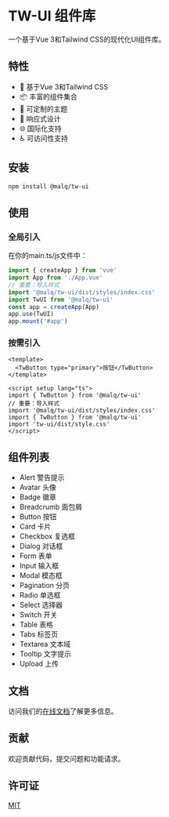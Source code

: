 # TW-UI 组件库

一个基于Vue 3和Tailwind CSS的现代化UI组件库。

## 特性

- 🚀 基于Vue 3和Tailwind CSS
- 📦 丰富的组件集合
- 🎨 可定制的主题
- 📱 响应式设计
- 🌐 国际化支持
- ♿ 可访问性支持

## 安装

```bash
npm install @malq/tw-ui
```

## 使用

### 全局引入

在你的main.ts/js文件中：

```ts
import { createApp } from 'vue'
import App from './App.vue'
// 重要：导入样式
import '@malq/tw-ui/dist/styles/index.css'
import TwUI from '@malq/tw-ui'
const app = createApp(App)
app.use(TwUI)
app.mount('#app')
```

### 按需引入

```vue
<template>
  <TwButton type="primary">按钮</TwButton>
</template>

<script setup lang="ts">
import { TwButton } from '@malq/tw-ui'
// 重要：导入样式
import '@malq/tw-ui/dist/styles/index.css'
import { TwButton } from '@malq/tw-ui'
import 'tw-ui/dist/style.css'
</script>
```

## 组件列表

- Alert 警告提示
- Avatar 头像
- Badge 徽章
- Breadcrumb 面包屑
- Button 按钮
- Card 卡片
- Checkbox 复选框
- Dialog 对话框
- Form 表单
- Input 输入框
- Modal 模态框
- Pagination 分页
- Radio 单选框
- Select 选择器
- Switch 开关
- Table 表格
- Tabs 标签页
- Textarea 文本域
- Tooltip 文字提示
- Upload 上传

## 文档

访问我们的[在线文档](https://tw-ui.example.com)了解更多信息。

## 贡献

欢迎贡献代码，提交问题和功能请求。

## 许可证

[MIT](LICENSE)
